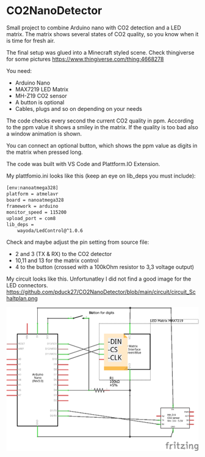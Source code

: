 # CO2NanoDetector
Small project to combine Arduino nano with CO2 detection and a LED matrix.
The matrix shows several states of CO2 quality, so you know when it is time for fresh air.

The final setup was glued into a Minecraft styled scene.
Check thingiverse for some pictures https://www.thingiverse.com/thing:4668278

You need:
- Arduino Nano
- MAX7219 LED Matrix
- MH-Z19 CO2 sensor
- A button is optional
- Cables, plugs and so on depending on your needs

The code checks every second the current CO2 quality in ppm. 
According to the ppm value it shows a smiley in the matrix. 
If the quality is too bad also a window animation is shown.

You can connect an optional button, which shows the ppm value as digits in the matrix when pressed long.

The code was built with VS Code and Plattform.IO Extension. 

My plattfomio.ini looks like this (keep an eye on lib_deps you must include):   

    [env:nanoatmega328]
    platform = atmelavr    
    board = nanoatmega328    
    framework = arduino    
    monitor_speed = 115200    
    upload_port = com8    
    lib_deps = 
    	wayoda/LedControl@^1.0.6
	
Check and maybe adjust the pin setting from source file:
- 2 and 3 (TX & RX) to the CO2 detector
- 10,11 and 13 for the matrix control
- 4 to the button (crossed with a 100kOhm resistor to 3,3 voltage output)

My circuit looks like this. Unfortunatley I did not find a good image for the LED connectors.
https://github.com/pduck27/CO2NanoDetector/blob/main/circuit/circuit_Schaltplan.png

![circuit image](/circuit/circuit_Schaltplan.png?raw=true "Circuit")



